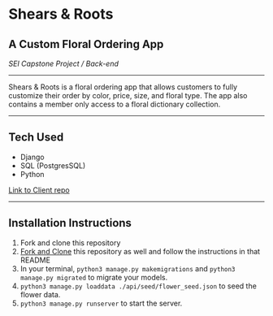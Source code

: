 # Shears & Roots
## A Custom Floral Ordering App ##
*SEI Capstone Project / Back-end*
___
Shears & Roots is a floral ordering app that allows customers to fully customize their order by color, price, size, and floral type. The app also contains a member only access to a floral dictionary collection.
___
## Tech Used
- Django
- SQL (PostgresSQL)
- Python

[Link to Client repo](https://github.com/katherine-kania/project-4-client)
___

## Installation Instructions
1. Fork and clone this repository
2. [Fork and Clone](https://github.com/katherine-kania/project-4-client) this repository as well and follow the instructions in that README
3. In your terminal, ```python3 manage.py makemigrations``` and ```python3 manage.py migrated``` to migrate your models.
4. ```python3 manage.py loaddata ./api/seed/flower_seed.json``` to seed the flower data.
5. ```python3 manage.py runserver``` to start the server.

